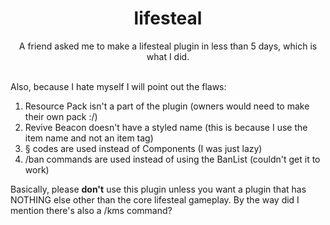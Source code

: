 <div align=center>
  <h1>lifesteal</h1>
  <p>A friend asked me to make a lifesteal plugin in less than 5 days, which is what I did.</p>
</div>
<br/>
Also, because I hate myself I will point out the flaws:
<br/>

1. Resource Pack isn't a part of the plugin (owners would need to make their own pack :/)
2. Revive Beacon doesn't have a styled name (this is because I use the item name and not an item tag)
3. § codes are used instead of Components (I was just lazy)
4. /ban commands are used instead of using the BanList (couldn't get it to work)
   

Basically, please **don't** use this plugin unless you want a plugin that has NOTHING else other than the core lifesteal gameplay.
By the way did I mention there's also a /kms command?
